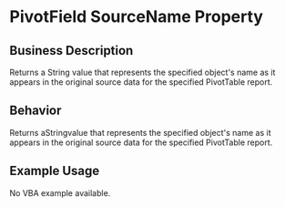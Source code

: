# PivotField SourceName Property

## Business Description
Returns a String value that represents the specified object's name as it appears in the original source data for the specified PivotTable report.

## Behavior
Returns aStringvalue that represents the specified object's name as it appears in the original source data for the specified PivotTable report.

## Example Usage
No VBA example available.